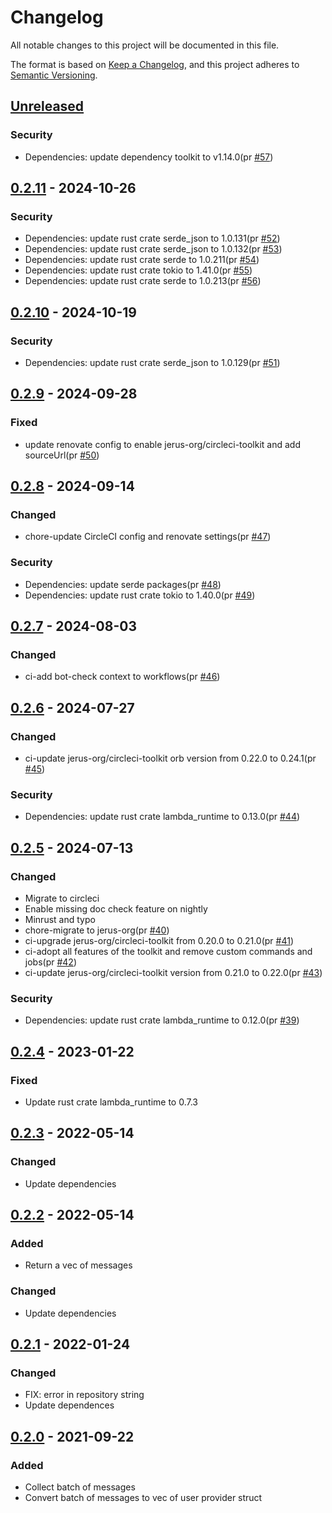 # Changelog

All notable changes to this project will be documented in this file.

The format is based on [Keep a Changelog](https://keepachangelog.com/en/1.0.0/),
and this project adheres to [Semantic Versioning](https://semver.org/spec/v2.0.0.html).

## [Unreleased]

### Security

- Dependencies: update dependency toolkit to v1.14.0(pr [#57])

## [0.2.11] - 2024-10-26

### Security

- Dependencies: update rust crate serde_json to 1.0.131(pr [#52])
- Dependencies: update rust crate serde_json to 1.0.132(pr [#53])
- Dependencies: update rust crate serde to 1.0.211(pr [#54])
- Dependencies: update rust crate tokio to 1.41.0(pr [#55])
- Dependencies: update rust crate serde to 1.0.213(pr [#56])

## [0.2.10] - 2024-10-19

### Security

- Dependencies: update rust crate serde_json to 1.0.129(pr [#51])

## [0.2.9] - 2024-09-28

### Fixed

- update renovate config to enable jerus-org/circleci-toolkit and add sourceUrl(pr [#50])

## [0.2.8] - 2024-09-14

### Changed

- chore-update CircleCI config and renovate settings(pr [#47])

### Security

- Dependencies: update serde packages(pr [#48])
- Dependencies: update rust crate tokio to 1.40.0(pr [#49])

## [0.2.7] - 2024-08-03

### Changed

- ci-add bot-check context to workflows(pr [#46])

## [0.2.6] - 2024-07-27

### Changed

- ci-update jerus-org/circleci-toolkit orb version from 0.22.0 to 0.24.1(pr [#45])

### Security

- Dependencies: update rust crate lambda_runtime to 0.13.0(pr [#44])

## [0.2.5] - 2024-07-13

### Changed

- Migrate to circleci
- Enable missing doc check feature on nightly
- Minrust and typo
- chore-migrate to jerus-org(pr [#40])
- ci-upgrade jerus-org/circleci-toolkit from 0.20.0 to 0.21.0(pr [#41])
- ci-adopt all features of the toolkit and remove custom commands and jobs(pr [#42])
- ci-update jerus-org/circleci-toolkit version from 0.21.0 to 0.22.0(pr [#43])

### Security

- Dependencies: update rust crate lambda_runtime to 0.12.0(pr [#39])

## [0.2.4] - 2023-01-22

### Fixed

- Update rust crate lambda_runtime to 0.7.3

## [0.2.3] - 2022-05-14

### Changed

- Update dependencies

## [0.2.2] - 2022-05-14

### Added

- Return a vec of messages

### Changed

- Update dependencies

## [0.2.1] - 2022-01-24

### Changed

- FIX: error in repository string
- Update dependences

## [0.2.0] - 2021-09-22

### Added

- Collect batch of messages
- Convert batch of messages to vec of user provider struct

[#39]: https://github.com/jerusdp/lambda_sqs/pull/39
[#40]: https://github.com/jerus-org/lambda_sqs/pull/40
[#41]: https://github.com/jerus-org/lambda_sqs/pull/41
[#42]: https://github.com/jerus-org/lambda_sqs/pull/42
[#43]: https://github.com/jerus-org/lambda_sqs/pull/43
[#44]: https://github.com/jerus-org/lambda_sqs/pull/44
[#45]: https://github.com/jerus-org/lambda_sqs/pull/45
[#46]: https://github.com/jerus-org/lambda_sqs/pull/46
[#47]: https://github.com/jerus-org/lambda_sqs/pull/47
[#48]: https://github.com/jerus-org/lambda_sqs/pull/48
[#49]: https://github.com/jerus-org/lambda_sqs/pull/49
[#50]: https://github.com/jerus-org/lambda_sqs/pull/50
[#51]: https://github.com/jerus-org/lambda_sqs/pull/51
[#52]: https://github.com/jerus-org/lambda_sqs/pull/52
[#53]: https://github.com/jerus-org/lambda_sqs/pull/53
[#54]: https://github.com/jerus-org/lambda_sqs/pull/54
[#55]: https://github.com/jerus-org/lambda_sqs/pull/55
[#56]: https://github.com/jerus-org/lambda_sqs/pull/56
[#57]: https://github.com/jerus-org/lambda_sqs/pull/57
[Unreleased]: https://github.com/jerus-org/lambda_sqs/compare/v0.2.11...HEAD
[0.2.11]: https://github.com/jerus-org/lambda_sqs/compare/v0.2.10...v0.2.11
[0.2.10]: https://github.com/jerus-org/lambda_sqs/compare/v0.2.9...v0.2.10
[0.2.9]: https://github.com/jerus-org/lambda_sqs/compare/v0.2.8...v0.2.9
[0.2.8]: https://github.com/jerus-org/lambda_sqs/compare/v0.2.7...v0.2.8
[0.2.7]: https://github.com/jerus-org/lambda_sqs/compare/v0.2.6...v0.2.7
[0.2.6]: https://github.com/jerus-org/lambda_sqs/compare/v0.2.5...v0.2.6
[0.2.5]: https://github.com/jerus-org/lambda_sqs/compare/v0.2.4...v0.2.5
[0.2.4]: https://github.com/jerus-org/lambda_sqs/compare/v0.2.3...v0.2.4
[0.2.3]: https://github.com/jerus-org/lambda_sqs/compare/v0.2.2...v0.2.3
[0.2.2]: https://github.com/jerus-org/lambda_sqs/compare/v0.2.1...v0.2.2
[0.2.1]: https://github.com/jerus-org/lambda_sqs/compare/v0.2.0...v0.2.1
[0.2.0]: https://github.com/jerus-org/lambda_sqs/releases/tag/v0.2.0
